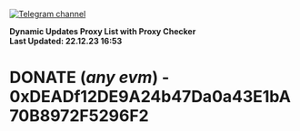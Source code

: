 [![Telegram channel](https://img.shields.io/endpoint?url=https://runkit.io/damiankrawczyk/telegram-badge/branches/master?url=https://t.me/n4z4v0d)](https://t.me/n4z4v0d) 

**Dynamic Updates Proxy List with Proxy Checker**  
**Last Updated: 22.12.23 16:53**

# DONATE (_any evm_) - 0xDEADf12DE9A24b47Da0a43E1bA70B8972F5296F2
